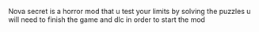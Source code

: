 Nova secret is a horror mod that u test your limits by solving the puzzles 
u will need to finish the game and dlc in order to start the mod
